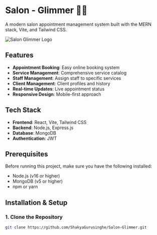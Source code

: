 # Salon - Glimmer 💇‍♀️

A modern salon appointment management system built with the MERN stack, Vite, and Tailwind CSS.

![Salon Glimmer Logo](./client/public/logo.png)

## Features

- **Appointment Booking**: Easy online booking system
- **Service Management**: Comprehensive service catalog
- **Staff Management**: Assign staff to specific services
- **Client Management**: Client profiles and history
- **Real-time Updates**: Live appointment status
- **Responsive Design**: Mobile-first approach

## Tech Stack

- **Frontend**: React, Vite, Tailwind CSS
- **Backend**: Node.js, Express.js
- **Database**: MongoDB
- **Authentication**: JWT

## Prerequisites

Before running this project, make sure you have the following installed:

- Node.js (v16 or higher)
- MongoDB (v5 or higher)
- npm or yarn

## Installation & Setup

### 1. Clone the Repository

```bash
git clone https://github.com/ShakyaGurusinghe/Salon-Glimmer.git
